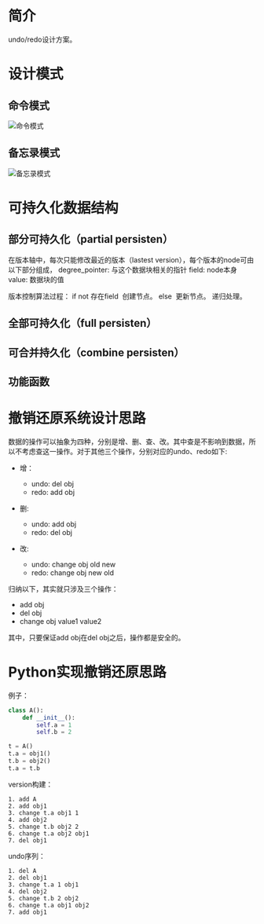 # 简介
undo/redo设计方案。

# 设计模式
## 命令模式
![命令模式]("F:/books/other/res/command_design.png")

## 备忘录模式
![备忘录模式]("")

# 可持久化数据结构
## 部分可持久化（partial persisten）
在版本轴中，每次只能修改最近的版本（lastest version），每个版本的node可由以下部分组成，
degree_pointer: 与这个数据块相关的指针
field: node本身
value: 数据块的值

版本控制算法过程：
if not 存在field
​    创建节点。
else
​    更新节点。
​    递归处理。

## 全部可持久化（full persisten）
## 可合并持久化（combine persisten）
## 功能函数


# 撤销还原系统设计思路
数据的操作可以抽象为四种，分别是增、删、查、改。其中查是不影响到数据，所以不考虑查这一操作。对于其他三个操作，分别对应的undo、redo如下:

+ 增：
   + undo: del obj
   + redo: add obj

+ 删:
  + undo: add obj
  + redo: del obj

+ 改:
  + undo: change obj old new
  + redo: change obj new old

归纳以下，其实就只涉及三个操作：

+ add obj
+ del obj
+ change obj value1 value2

其中，只要保证add obj在del obj之后，操作都是安全的。

# Python实现撤销还原思路

例子：

```python
class A():
    def __init__():
        self.a = 1
        self.b = 2

t = A()
t.a = obj1()
t.b = obj2()
t.a = t.b
```

version构建： 

```text
1. add A
2. add obj1
3. change t.a obj1 1
4. add obj2
5. change t.b obj2 2
6. change t.a obj2 obj1
7. del obj1
```

undo序列：

```text
1. del A
2. del obj1
3. change t.a 1 obj1
4. del obj2
5. change t.b 2 obj2
6. change t.a obj1 obj2
7. add obj1
```



 